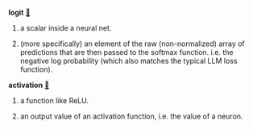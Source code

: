 **logit** [🔗](https://stackoverflow.com/questions/41455101/what-is-the-meaning-of-the-word-logits-in-tensorflow)

1. a scalar inside a neural net.

2. (more specifically) an element of the raw (non-normalized) array of predictions that are
then passed to the softmax function.  i.e. the
negative log probability (which also matches the typical LLM loss function).


**activation** [🔗](https://stats.stackexchange.com/questions/333700/to-what-exactly-does-the-term-activations-refer-in-neural-networks)

1. a function like ReLU.

2. an output value of an activation function, i.e. the value of a neuron.

